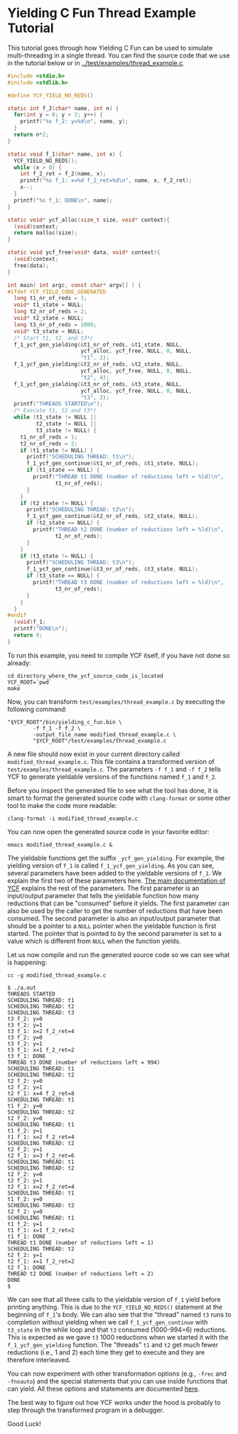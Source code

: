 <!--
%% %CopyrightBegin%
%%
%% SPDX-License-Identifier: Apache-2.0
%%
%% Copyright Ericsson AB 2025. All Rights Reserved.
%%
%% Licensed under the Apache License, Version 2.0 (the "License");
%% you may not use this file except in compliance with the License.
%% You may obtain a copy of the License at
%%
%%     http://www.apache.org/licenses/LICENSE-2.0
%%
%% Unless required by applicable law or agreed to in writing, software
%% distributed under the License is distributed on an "AS IS" BASIS,
%% WITHOUT WARRANTIES OR CONDITIONS OF ANY KIND, either express or implied.
%% See the License for the specific language governing permissions and
%% limitations under the License.
%%
%% %CopyrightEnd%
-->
Yielding C Fun Thread Example Tutorial
======================================

This tutorial goes through how Yielding C Fun can be used to simulate
multi-threading in a single thread. You can find the source code that
we use in the tutorial below or in
[../test/examples/thread_example.c](../test/examples/thread_example.c).

```c
#include <stdio.h>
#include <stdlib.h>

#define YCF_YIELD_NO_REDS()

static int f_2(char* name, int n) {
  for(int y = 0; y < 2; y++) {
    printf("%s f_2: y=%d\n", name, y);
  }
  return n*2;
}

static void f_1(char* name, int x) {
  YCF_YIELD_NO_REDS();
  while (x > 0) {
    int f_2_ret = f_2(name, x);
    printf("%s f_1: x=%d f_2_ret=%d\n", name, x, f_2_ret);
    x--;
  }
  printf("%s f_1: DONE\n", name);
}

static void* ycf_alloc(size_t size, void* context){
  (void)context;
  return malloc(size);
}

static void ycf_free(void* data, void* context){
  (void)context;
  free(data);
}

int main( int argc, const char* argv[] ) {
#ifdef YCF_YIELD_CODE_GENERATED
  long t1_nr_of_reds = 1;
  void* t1_state = NULL;
  long t2_nr_of_reds = 2;
  void* t2_state = NULL;
  long t3_nr_of_reds = 1000;
  void* t3_state = NULL;
  /* Start t1, t2  and t3*/
  f_1_ycf_gen_yielding(&t1_nr_of_reds, &t1_state, NULL,
                       ycf_alloc, ycf_free, NULL, 0, NULL,
                       "t1", 2);
  f_1_ycf_gen_yielding(&t2_nr_of_reds, &t2_state, NULL,
                       ycf_alloc, ycf_free, NULL, 0, NULL,
                       "t2", 4);
  f_1_ycf_gen_yielding(&t3_nr_of_reds, &t3_state, NULL,
                       ycf_alloc, ycf_free, NULL, 0, NULL,
                       "t3", 2);
  printf("THREADS STARTED\n");
  /* Execute t1, t2 and t3*/
  while (t1_state != NULL ||
         t2_state != NULL ||
         t3_state != NULL) {
    t1_nr_of_reds = 1;
    t2_nr_of_reds = 2;
    if (t1_state != NULL) {
      printf("SCHEDULING THREAD: t1\n");
      f_1_ycf_gen_continue(&t1_nr_of_reds, &t1_state, NULL);
      if (t1_state == NULL) {
        printf("THREAD t1 DONE (number of reductions left = %ld)\n",
               t1_nr_of_reds);
      }
    }
    if (t2_state != NULL) {
      printf("SCHEDULING THREAD: t2\n");
      f_1_ycf_gen_continue(&t2_nr_of_reds, &t2_state, NULL);
      if (t2_state == NULL) {
        printf("THREAD t2 DONE (number of reductions left = %ld)\n",
               t2_nr_of_reds);
      }
    }
    if (t3_state != NULL) {
      printf("SCHEDULING THREAD: t3\n");
      f_1_ycf_gen_continue(&t3_nr_of_reds, &t3_state, NULL);
      if (t3_state == NULL) {
        printf("THREAD t3 DONE (number of reductions left = %ld)\n",
               t3_nr_of_reds);
      }
    }
  }
#endif
  (void)f_1;
  printf("DONE\n");
  return 0;
}
```

To run this example, you need to compile YCF itself, if you have not
done so already:

    cd directory_where_the_ycf_source_code_is_located
    YCF_ROOT=`pwd`
    make

Now, you can transform `test/examples/thread_example.c` by executing
the following command:

    "$YCF_ROOT"/bin/yielding_c_fun.bin \
            -f f_1 -f f_2 \
            -output_file_name modified_thread_example.c \
            "$YCF_ROOT"/test/examples/thread_example.c

A new file should now exist in your current directory called
`modified_thread_example.c`. This file contains a transformed
version of `test/examples/thread_example.c`. The parameters `-f
f_1` and `-f f_2` tells YCF to generate yieldable versions of the
functions named `f_1` and `f_2`.

Before you inspect the generated file to see what the tool has done,
it is smart to format the generated source code with `clang-format` or
some other tool to make the code more readable:

    clang-format -i modified_thread_example.c

You can now open the generated source code in your favorite editor:

    emacs modified_thread_example.c &

The yieldable functions get the suffix `_ycf_gen_yielding`. For
example, the yielding version of `f_1` is called
`f_1_ycf_gen_yielding`. As you can see, several parameters have been
added to the yieldable versions of `f_1`. We explain the first two of
these parameters here. [The main documentation of YCF](../README.md)
explains the rest of the parameters. The first parameter is an
input/output parameter that tells the yieldable function how many
reductions that can be "consumed" before it yields. The first
parameter can also be used by the caller to get the number of
reductions that have been consumed. The second parameter is also an
input/output parameter that should be a pointer to a `NULL` pointer
when the yieldable function is first started. The pointer that is
pointed to by the second parameter is set to a value which is
different from `NULL` when the function yields.

Let us now compile and run the generated source code so we can see
what is happening:


    cc -g modified_thread_example.c

```
$ ./a.out
THREADS STARTED
SCHEDULING THREAD: t1
SCHEDULING THREAD: t2
SCHEDULING THREAD: t3
t3 f_2: y=0
t3 f_2: y=1
t3 f_1: x=2 f_2_ret=4
t3 f_2: y=0
t3 f_2: y=1
t3 f_1: x=1 f_2_ret=2
t3 f_1: DONE
THREAD t3 DONE (number of reductions left = 994)
SCHEDULING THREAD: t1
SCHEDULING THREAD: t2
t2 f_2: y=0
t2 f_2: y=1
t2 f_1: x=4 f_2_ret=8
SCHEDULING THREAD: t1
t1 f_2: y=0
SCHEDULING THREAD: t2
t2 f_2: y=0
SCHEDULING THREAD: t1
t1 f_2: y=1
t1 f_1: x=2 f_2_ret=4
SCHEDULING THREAD: t2
t2 f_2: y=1
t2 f_1: x=3 f_2_ret=6
SCHEDULING THREAD: t1
SCHEDULING THREAD: t2
t2 f_2: y=0
t2 f_2: y=1
t2 f_1: x=2 f_2_ret=4
SCHEDULING THREAD: t1
t1 f_2: y=0
SCHEDULING THREAD: t2
t2 f_2: y=0
SCHEDULING THREAD: t1
t1 f_2: y=1
t1 f_1: x=1 f_2_ret=2
t1 f_1: DONE
THREAD t1 DONE (number of reductions left = 1)
SCHEDULING THREAD: t2
t2 f_2: y=1
t2 f_1: x=1 f_2_ret=2
t2 f_1: DONE
THREAD t2 DONE (number of reductions left = 2)
DONE
$
```

We can see that all three calls to the yieldable version of `f_1`
yield before printing anything. This is due to the
`YCF_YIELD_NO_REDS()` statement at the beginning of `f_1`'s
body. We can also see that the "thread" named `t3` runs to completion
without yielding when we call `f_1_ycf_gen_continue` with `t3_state`
in the while loop and that `t3` consumed (1000-994=6) reductions. This
is expected as we gave `t3` 1000 reductions when we started it with
the `f_1_ycf_gen_yielding` function. The "threads" `t1` and `t2` get
much fewer reductions (i.e., 1 and 2) each time they get to execute
and they are therefore interleaved.

You can now experiment with other transformation options (e.g.,
`-frec` and `-fnoauto`) and the special statements that you can use
inside functions that can yield. All these options and statements are
documented [here](../README.md).

The best way to figure out how YCF works under the hood is probably to
step through the transformed program in a debugger.

Good Luck!